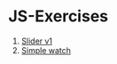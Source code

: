 # JS-Exercises
  1. <a href="https://emsi90.github.io/JS-Exercises/Slider_v1">Slider v1</a>
  2. <a href="https://emsi90.github.io/JS-Exercises/watch">Simple watch</a>
